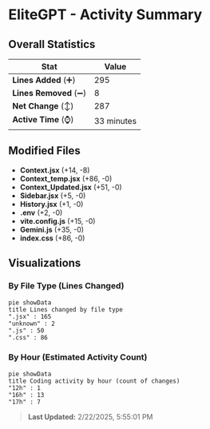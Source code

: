 # EliteGPT - Activity Summary 

## Overall Statistics

| Stat                   | Value                                                             |
| ---------------------- | ----------------------------------------------------------------- |
| **Lines Added** (➕)   | 295                                          |
| **Lines Removed** (➖) | 8                                        |
| **Net Change** (↕)    | 287                |
| **Active Time** (⌚)   | 33 minutes |


## Modified Files
- **Context.jsx** (+14, -8)
- **Context_temp.jsx** (+86, -0)
- **Context_Updated.jsx** (+51, -0)
- **Sidebar.jsx** (+5, -0)
- **History.jsx** (+1, -0)
- **.env** (+2, -0)
- **vite.config.js** (+15, -0)
- **Gemini.js** (+35, -0)
- **index.css** (+86, -0)

## Visualizations

### By File Type (Lines Changed)

```mermaid
pie showData
title Lines changed by file type
".jsx" : 165
"unknown" : 2
".js" : 50
".css" : 86
```

### By Hour (Estimated Activity Count)

```mermaid
pie showData
title Coding activity by hour (count of changes)
"12h" : 1
"16h" : 13
"17h" : 7
```


> **Last Updated:** 2/22/2025, 5:55:01 PM